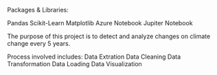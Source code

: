 Packages & Libraries:

Pandas
Scikit-Learn
Matplotlib
Azure Notebook
Jupiter Notebook

The purpose of this project is to detect and analyze changes on climate change every 5 years.

Process involved includes:
	Data Extration
	Data Cleaning
	Data Transformation
	Data Loading
	Data Visualization